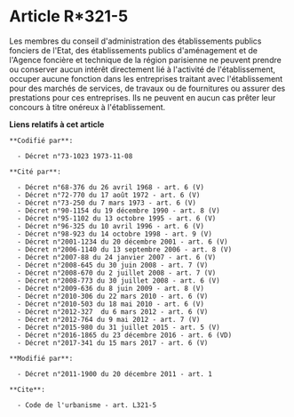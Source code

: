 # Article R*321-5

Les membres du conseil d'administration des établissements publics fonciers de l'Etat, des établissements publics
d'aménagement et de l'Agence foncière et technique de la région parisienne ne peuvent prendre ou conserver aucun intérêt
directement lié à l'activité de l'établissement, occuper aucune fonction dans les entreprises traitant avec l'établissement
pour des marchés de services, de travaux ou de fournitures ou assurer des prestations pour ces entreprises. Ils ne peuvent en
aucun cas prêter leur concours à titre onéreux à l'établissement.

**Liens relatifs à cet article**

	**Codifié par**:

	  - Décret n°73-1023 1973-11-08

	**Cité par**:

	  - Décret n°68-376 du 26 avril 1968 - art. 6 (V)
	  - Décret n°72-770 du 17 août 1972 - art. 6 (V)
	  - Décret n°73-250 du 7 mars 1973 - art. 6 (V)
	  - Décret n°90-1154 du 19 décembre 1990 - art. 8 (V)
	  - Décret n°95-1102 du 13 octobre 1995 - art. 6 (V)
	  - Décret n°96-325 du 10 avril 1996 - art. 6 (V)
	  - Décret n°98-923 du 14 octobre 1998 - art. 9 (V)
	  - Décret n°2001-1234 du 20 décembre 2001 - art. 6 (V)
	  - Décret n°2006-1140 du 13 septembre 2006 - art. 8 (V)
	  - Décret n°2007-88 du 24 janvier 2007 - art. 6 (V)
	  - Décret n°2008-645 du 30 juin 2008 - art. 7 (V)
	  - Décret n°2008-670 du 2 juillet 2008 - art. 7 (V)
	  - Décret n°2008-773 du 30 juillet 2008 - art. 6 (V)
	  - Décret n°2009-636 du 8 juin 2009 - art. 8 (V)
	  - Décret n°2010-306 du 22 mars 2010 - art. 6 (V)
	  - Décret n°2010-503 du 18 mai 2010 - art. 6 (V)
	  - Décret n°2012-327  du 6 mars 2012 - art. 6 (V)
	  - Décret n°2012-764 du 9 mai 2012 - art. 7 (V)
	  - Décret n°2015-980 du 31 juillet 2015 - art. 5 (V)
	  - Décret n°2016-1865 du 23 décembre 2016 - art. 6 (VD)
	  - Décret n°2017-341 du 15 mars 2017 - art. 6 (V)

	**Modifié par**:

	  - Décret n°2011-1900 du 20 décembre 2011 - art. 1

	**Cite**:

	  - Code de l'urbanisme - art. L321-5
